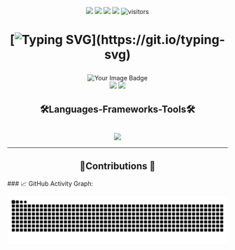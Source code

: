 
<!-- icons-->
<p align="center">
    <a href="https://github.com/AdemuyiwaHassan/AdemuyiwaHassan"><img src="https://img.shields.io/badge/status-updating-brightgreen.svg"></a>
    <a href="https://github.com/AdemuyiwaHassan/AdemuyiwaHassan/graphs/contributors"><img src="https://img.shields.io/github/contributors/AdemuyiwaHassan/AdemuyiwaHassan?color=blue"></a>
    <a href="https://github.com/AdemuyiwaHassan/AdemuyiwaHassan/stargazers"><img src="https://img.shields.io/github/stars/AdemuyiwaHassan/AdemuyiwaHassan.svg?logo=github"></a>
    <a href="https://github.com/AdemuyiwaHassan/AdemuyiwaHassan/network/members"><img src="https://img.shields.io/github/forks/AdemuyiwaHassan/AdemuyiwaHassan.svg?color=blue&logo=github"></a>
    <img src="https://visitor-badge.laobi.icu/badge?page_id=AdemuyiwaHassan.AdemuyiwaHassan" alt="visitors"/>
</p>

<h1 align="center">
    

[![Typing SVG](https://readme-typing-svg.herokuapp.com?color=%2336BCF7&center=true&vCenter=true&width=600&lines=Hi+there+👋,+I+am+Hassan+Ademuyiwa;+Welcome+to+My+Profile!;Over+4+years+of+programming+experience;Always+learning+new+things+;)](https://git.io/typing-svg)
</h1>
<div align="center">
    

<img src="https://tryhackme-badges.s3.amazonaws.com/ademuyiwahassan68.png" alt="Your Image Badge" />

</div>
<!-- social -->
<div align="center">
    <a href="mailto:ademuyiwahhassan68@gmail.com" target="_blank"> <img src="https://img.shields.io/badge/Gmail-333333?style=for-the-badge&logo=gmail&logoColor=red"/></a>
    <a href="https://www.linkedin.com/in/hassan-ademuyiwa-b3258211a/" target="_blank"><img src="https://img.shields.io/badge/LinkedIn-0077B5?style=for-the-badge&logo=linkedin&logoColor=white" target="_blank" /></a>

  
</div>
<h2 align="center">🛠️Languages-Frameworks-Tools🛠️</h2> <br/>
<div align="center">
    

<a href="https://skillicons.dev" >
    <img src="https://skillicons.dev/icons?i=javascript,nodejs,express,react,typescript,mongodb,postgres,git,github,c,vscode,html,css"/>
</a>
</div>
<hr/>
<!-- contribution -->
<h2 align="center"> 🐍Contributions 🐍</h2>
<!--   GitHub stats graph -->
### 📈 GitHub Activity Graph:

<!--   green snake -->
![BEPb's github activity graph](https://raw.githubusercontent.com/Ademuyiwahassan/Ademuyiwahassan/output/github-contribution-grid-snake.svg)


<!--
**AdemuyiwaHassan/AdemuyiwaHassan** is a ✨ _special_ ✨ repository because its `README.md` (this file) appears on your GitHub profile.

Here are some ideas to get you started:

- 🔭 I’m currently working on ...
- 🌱 I’m currently learning ...
- 👯 I’m looking to collaborate on ...
- 🤔 I’m looking for help with ...
- 💬 Ask me about ...
- 📫 How to reach me: ...
- 😄 Pronouns: ...
- ⚡ Fun fact: ...
-->

